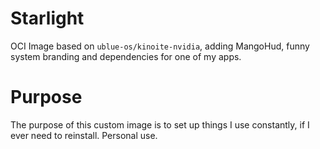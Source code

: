 # Starlight
  OCI Image based on `ublue-os/kinoite-nvidia`, adding MangoHud, funny system branding and dependencies for one of my apps.
# Purpose
  The purpose of this custom image is to set up things I use constantly, if I ever need to reinstall. Personal use.

